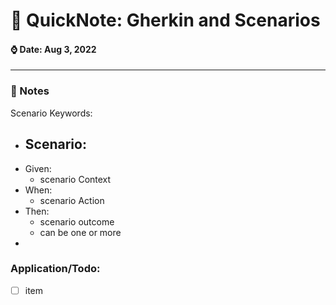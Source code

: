  # 🌱 QuickNote: Gherkin and Scenarios

####  ⌚️ Date: Aug 3, 2022

---
### 📝  Notes

 Scenario Keywords:
- Scenario:
	- 
- Given:
	- scenario Context
- When:
	- scenario Action
- Then:
	- scenario outcome
	- can be one or more
- 


### Application/Todo:
- [ ] item 

